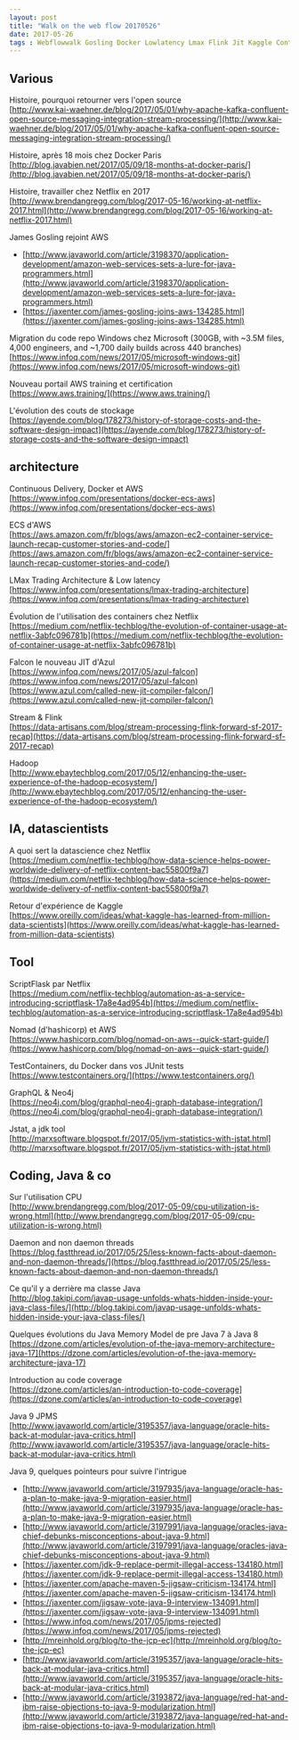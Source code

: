 ```yaml
---
layout: post
title: "Walk on the web flow 20170526"
date: 2017-05-26
tags : Webflowwalk Gosling Docker Lowlatency Lmax Flink Jit Kaggle Container Nomad Neo4j Graphql Jstat Cpu Azulsystem NetFlix AWS Java9 Java
---
```


## Various

Histoire, pourquoi retourner vers l'open source   
[http://www.kai-waehner.de/blog/2017/05/01/why-apache-kafka-confluent-open-source-messaging-integration-stream-processing/](http://www.kai-waehner.de/blog/2017/05/01/why-apache-kafka-confluent-open-source-messaging-integration-stream-processing/)

Histoire, après 18 mois chez Docker Paris   
[http://blog.javabien.net/2017/05/09/18-months-at-docker-paris/](http://blog.javabien.net/2017/05/09/18-months-at-docker-paris/)

Histoire, travailler chez Netflix en 2017   
[http://www.brendangregg.com/blog/2017-05-16/working-at-netflix-2017.html](http://www.brendangregg.com/blog/2017-05-16/working-at-netflix-2017.html)

James Gosling rejoint AWS   
* [http://www.javaworld.com/article/3198370/application-development/amazon-web-services-sets-a-lure-for-java-programmers.html](http://www.javaworld.com/article/3198370/application-development/amazon-web-services-sets-a-lure-for-java-programmers.html)
* [https://jaxenter.com/james-gosling-joins-aws-134285.html](https://jaxenter.com/james-gosling-joins-aws-134285.html)

Migration du code repo Windows chez Microsoft (300GB, with ~3.5M files, 4,000 engineers, and ~1,700 daily builds across 440 branches)   
[https://www.infoq.com/news/2017/05/microsoft-windows-git](https://www.infoq.com/news/2017/05/microsoft-windows-git)

Nouveau portail AWS training et certification   
[https://www.aws.training/](https://www.aws.training/)

L'évolution des couts de stockage   
[https://ayende.com/blog/178273/history-of-storage-costs-and-the-software-design-impact](https://ayende.com/blog/178273/history-of-storage-costs-and-the-software-design-impact)

## architecture

Continuous Delivery, Docker et AWS   
[https://www.infoq.com/presentations/docker-ecs-aws](https://www.infoq.com/presentations/docker-ecs-aws)

ECS d'AWS   
[https://aws.amazon.com/fr/blogs/aws/amazon-ec2-container-service-launch-recap-customer-stories-and-code/](https://aws.amazon.com/fr/blogs/aws/amazon-ec2-container-service-launch-recap-customer-stories-and-code/)

LMax Trading Architecture & Low latency   
[https://www.infoq.com/presentations/lmax-trading-architecture](https://www.infoq.com/presentations/lmax-trading-architecture)

Évolution de l'utilisation des containers chez Netflix   
[https://medium.com/netflix-techblog/the-evolution-of-container-usage-at-netflix-3abfc096781b](https://medium.com/netflix-techblog/the-evolution-of-container-usage-at-netflix-3abfc096781b)

Falcon le nouveau JIT d'Azul   
[https://www.infoq.com/news/2017/05/azul-falcon](https://www.infoq.com/news/2017/05/azul-falcon)
[https://www.azul.com/called-new-jit-compiler-falcon/](https://www.azul.com/called-new-jit-compiler-falcon/)

Stream & Flink   
[https://data-artisans.com/blog/stream-processing-flink-forward-sf-2017-recap](https://data-artisans.com/blog/stream-processing-flink-forward-sf-2017-recap)

Hadoop   
[http://www.ebaytechblog.com/2017/05/12/enhancing-the-user-experience-of-the-hadoop-ecosystem/](http://www.ebaytechblog.com/2017/05/12/enhancing-the-user-experience-of-the-hadoop-ecosystem/)

## IA, datascientists

A quoi sert la datascience chez Netflix    
[https://medium.com/netflix-techblog/how-data-science-helps-power-worldwide-delivery-of-netflix-content-bac55800f9a7](https://medium.com/netflix-techblog/how-data-science-helps-power-worldwide-delivery-of-netflix-content-bac55800f9a7)

Retour d'expérience de Kaggle    
[https://www.oreilly.com/ideas/what-kaggle-has-learned-from-million-data-scientists](https://www.oreilly.com/ideas/what-kaggle-has-learned-from-million-data-scientists)

## Tool

ScriptFlask par Netflix    
[https://medium.com/netflix-techblog/automation-as-a-service-introducing-scriptflask-17a8e4ad954b](https://medium.com/netflix-techblog/automation-as-a-service-introducing-scriptflask-17a8e4ad954b)

Nomad (d'hashicorp) et AWS   
[https://www.hashicorp.com/blog/nomad-on-aws--quick-start-guide/](https://www.hashicorp.com/blog/nomad-on-aws--quick-start-guide/)

TestContainers, du Docker dans vos JUnit tests   
[https://www.testcontainers.org/](https://www.testcontainers.org/)

GraphQL & Neo4j   
[https://neo4j.com/blog/graphql-neo4j-graph-database-integration/](https://neo4j.com/blog/graphql-neo4j-graph-database-integration/)

Jstat, a jdk tool   
[http://marxsoftware.blogspot.fr/2017/05/jvm-statistics-with-jstat.html](http://marxsoftware.blogspot.fr/2017/05/jvm-statistics-with-jstat.html)

## Coding, Java & co

Sur l'utilisation CPU    
[http://www.brendangregg.com/blog/2017-05-09/cpu-utilization-is-wrong.html](http://www.brendangregg.com/blog/2017-05-09/cpu-utilization-is-wrong.html)

Daemon and non daemon threads    
[https://blog.fastthread.io/2017/05/25/less-known-facts-about-daemon-and-non-daemon-threads/](https://blog.fastthread.io/2017/05/25/less-known-facts-about-daemon-and-non-daemon-threads/)

Ce qu'il y a derrière ma classe Java   
[http://blog.takipi.com/javap-usage-unfolds-whats-hidden-inside-your-java-class-files/](http://blog.takipi.com/javap-usage-unfolds-whats-hidden-inside-your-java-class-files/)

Quelques évolutions du Java Memory Model de pre Java 7 à Java 8   
[https://dzone.com/articles/evolution-of-the-java-memory-architecture-java-17](https://dzone.com/articles/evolution-of-the-java-memory-architecture-java-17)

Introduction au code coverage    
[https://dzone.com/articles/an-introduction-to-code-coverage](https://dzone.com/articles/an-introduction-to-code-coverage)

Java 9 JPMS    
[http://www.javaworld.com/article/3195357/java-language/oracle-hits-back-at-modular-java-critics.html](http://www.javaworld.com/article/3195357/java-language/oracle-hits-back-at-modular-java-critics.html)

Java 9, quelques pointeurs pour suivre l'intrigue    
* [http://www.javaworld.com/article/3197935/java-language/oracle-has-a-plan-to-make-java-9-migration-easier.html](http://www.javaworld.com/article/3197935/java-language/oracle-has-a-plan-to-make-java-9-migration-easier.html)
* [http://www.javaworld.com/article/3197991/java-language/oracles-java-chief-debunks-misconceptions-about-java-9.html](http://www.javaworld.com/article/3197991/java-language/oracles-java-chief-debunks-misconceptions-about-java-9.html)
* [https://jaxenter.com/jdk-9-replace-permit-illegal-access-134180.html](https://jaxenter.com/jdk-9-replace-permit-illegal-access-134180.html)
* [https://jaxenter.com/apache-maven-5-jigsaw-criticism-134174.html](https://jaxenter.com/apache-maven-5-jigsaw-criticism-134174.html)
* [https://jaxenter.com/jigsaw-vote-java-9-interview-134091.html](https://jaxenter.com/jigsaw-vote-java-9-interview-134091.html)
* [https://www.infoq.com/news/2017/05/jpms-rejected](https://www.infoq.com/news/2017/05/jpms-rejected)
* [http://mreinhold.org/blog/to-the-jcp-ec](http://mreinhold.org/blog/to-the-jcp-ec)
* [http://www.javaworld.com/article/3195357/java-language/oracle-hits-back-at-modular-java-critics.html](http://www.javaworld.com/article/3195357/java-language/oracle-hits-back-at-modular-java-critics.html)
* [http://www.javaworld.com/article/3193872/java-language/red-hat-and-ibm-raise-objections-to-java-9-modularization.html](http://www.javaworld.com/article/3193872/java-language/red-hat-and-ibm-raise-objections-to-java-9-modularization.html)
